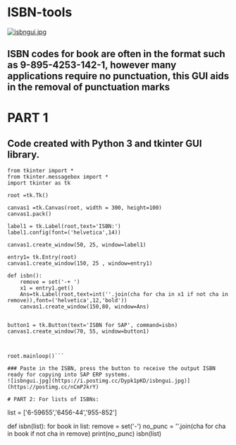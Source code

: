 # ISBN-tools

[![isbngui.jpg](https://i.postimg.cc/Dypk1pKD/isbngui.jpg)](https://postimg.cc/nCmPJkrY)

## ISBN codes for book are often in the format such as 9-895-4253-142-1, however many applications require no punctuation, this GUI aids in the removal of punctuation marks
# PART 1
## Code created with Python 3 and tkinter GUI library.

```import math as m
from tkinter import *
from tkinter.messagebox import *
import tkinter as tk

root =tk.Tk()

canvas1 =tk.Canvas(root, width = 300, height=100)
canvas1.pack()

label1 = tk.Label(root,text='ISBN:')
label1.config(font=('helvetica',14))

canvas1.create_window(50, 25, window=label1)

entry1= tk.Entry(root)
canvas1.create_window(150, 25 , window=entry1)

def isbn():
    remove = set('-+ ')
    x1 = entry1.get()
    Ans=tk.Label(root,text=int(''.join(cha for cha in x1 if not cha in remove)),font=('helvetica',12,'bold'))
    canvas1.create_window(150,80, window=Ans)
  
    
button1 = tk.Button(text='ISBN for SAP', command=isbn)
canvas1.create_window(70, 55, window=button1)



root.mainloop()```

### Paste in the ISBN, press the button to receive the output ISBN ready for copying into SAP ERP systems.
![isbngui.jpg](https://i.postimg.cc/Dypk1pKD/isbngui.jpg)](https://postimg.cc/nCmPJkrY)

# PART 2: For lists of ISBNs:
```
list = ['6-59655','6456-44','955-852']

def isbn(list):
    for book in list:
        remove = set('-')
        no_punc = ''.join(cha for cha in book if not cha in remove)
        print(no_punc)
isbn(list)


```
